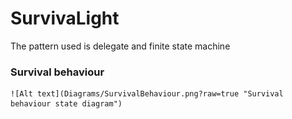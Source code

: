 # SurvivaLight

The pattern used is delegate and finite state machine

### Survival behaviour
	![Alt text](Diagrams/SurvivalBehaviour.png?raw=true "Survival behaviour state diagram")
